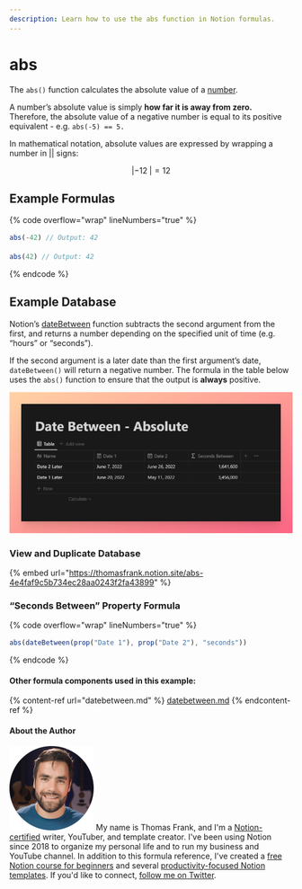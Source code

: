 ```yaml
---
description: Learn how to use the abs function in Notion formulas.
---
```


# abs

The `abs()` function calculates the absolute value of a [number](../../formula-basics/data-types/number.md).

A number’s absolute value is simply **how far it is away from zero.** Therefore, the absolute value of a negative number is equal to its positive equivalent - e.g. `abs(-5) == 5.`

In mathematical notation, absolute values are expressed by wrapping a number in || signs:

$$
|-12\;| = 12
$$

## Example Formulas

{% code overflow="wrap" lineNumbers="true" %}
```jsx
abs(-42) // Output: 42

abs(42) // Output: 42
```
{% endcode %}

## Example Database

Notion’s [dateBetween](datebetween.md) function subtracts the second argument from the first, and returns a number depending on the specified unit of time (e.g. “hours” or “seconds”).

If the second argument is a later date than the first argument’s date, `dateBetween()` will return a negative number. The formula in the table below uses the `abs()` function to ensure that the output is **always** positive.

![](<../../.gitbook/assets/Absolute Value abs Function - Notion Formulas.png>)

### View and Duplicate Database

{% embed url="https://thomasfrank.notion.site/abs-4e4faf9c5b734ec28aa0243f2fa43899" %}

### “Seconds Between” Property Formula

{% code overflow="wrap" lineNumbers="true" %}
```jsx
abs(dateBetween(prop("Date 1"), prop("Date 2"), "seconds"))
```
{% endcode %}

#### Other formula components used in this example:

{% content-ref url="datebetween.md" %}
[datebetween.md](datebetween.md)
{% endcontent-ref %}

#### About the Author

<img src="../../.gitbook/assets/Notion Fundamentals with Thomas Frank - Avatar 2021 compressed (1).png" alt="" data-size="line"> My name is Thomas Frank, and I'm a [Notion-certified](https://www.credly.com/badges/95fae13a-17bf-4b4a-a3d2-d58c8a3e6a2a/public\_url) writer, YouTuber, and template creator. I've been using Notion since 2018 to organize my personal life and to run my business and YouTube channel. In addition to this formula reference, I've created a [free Notion course for beginners](https://thomasjfrank.com/fundamentals/) and several [productivity-focused Notion templates](https://thomasjfrank.com/templates/). If you'd like to connect, [follow me on Twitter](https://twitter.com/TomFrankly).
